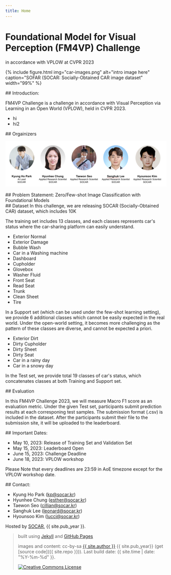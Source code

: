 ```yaml
---
title: Home
---
```


# Foundational Model for Visual Perception (FM4VP) Challenge

in accordance with VPLOW at CVPR 2023

{% include figure.html img="car-images.png" alt="intro image here" caption="SOFAR (SOCAR: Socially-Obtained CAR image dataset" width="99%" %}


<div class="toc" markdown="1">
## Introduction: 

FM4VP Challenge is a challenge in accordance with Visual Perception via Learning in an Open World (VPLOW), held in CVPR 2023.

* hi
* hi2


</div>


<div class="toc" markdown="1">
## Orgainizers

![organizers](./images/organizers.png)

</div>

<div class="toc" markdown="1">
## Problem Statement: Zero/Few-shot Image Classification with Foundational Models



</div>


<div class="toc" markdown="1">
## Dataset
In this challenge, we are releasing SOCAR (Socially-Obtained CAR) dataset, which includes 10K 

The training set includes 13 classes, and each classes represents car's status where the car-sharing platform can easily understand.

* Exterior Normal
* Exterior Damage
* Bubble Wash
* Car in a Washing machine
* Dashboard
* Cupholder
* Glovebox
* Washer Fluid
* Front Seat
* Read Seat
* Trunk
* Clean Sheet
* Tire

In a Support set (which can be used under the few-shot learning setting), we provide 6 additional classes which cannot be easily expected in the real world. Under the open-world setting, it becomes more challenging as the pattern of these classes are diverse, and cannot be expected a priori.

* Exterior Dirt
* Dirty Cupholder
* Dirty Sheet
* Dirty Seat
* Car in a rainy day
* Car in a snowy day

In the Test set, we provide total 19 classes of car's status, which concatenates classes at both Training and Support set.

</div>

<div class="toc" markdown="1">
## Evaluation

In this FM4VP Challenge 2023, we will measure Macro F1 score as an evaluation metric. Under the given Test set, participants submit prediction results at each corresponing test samples. The submission format (.csv) is included in the dataset. After the participants submit their file to the submission site, it will be uploaded to the leaderboard.

</div>

<div class="toc" markdown="1">
## Important Dates:

* May 10, 2023: Release of Training Set and Validation Set
* May 15, 2023: Leaderboard Open
* June 15, 2023: Challenge Deadline
* June 18, 2023: VPLOW workshop

Please Note that every deadlines are 23:59 in AoE timezone except for the VPLOW workshop date.

</div>


<div class="toc" markdown="1">
## Contact:

* Kyung Ho Park (kp@socar.kr)
* Hyunhee Chung (esther@socar.kr)
* Taewon Seo (cillian@socar.kr)
* Sanghuk Lee (leonard@socar.kr)
* Hyounsoo Kim (lucci@socar.kr)

</div>


Hosted by [SOCAR](https://www.socar.kr/), {{ site.pub_year }}.
 
> built using [Jekyll](https://jekyllrb.com/) and [GitHub Pages](https://pages.github.com/)
>
> images and content: cc-by-sa <a href="https://github.com/{{ site.github_username }}">{{ site.author }}</a> {{ site.pub_year}} (get [source code]({{ site.repo }})).
> Last build date: {{ site.time | date: "%Y-%m-%d" }}.
>
> <a href="http://creativecommons.org/licenses/by-sa/4.0/" rel="license"><img style="border-width: 0;" src="https://i.creativecommons.org/l/by-sa/4.0/88x31.png" alt="Creative Commons License" /></a>

